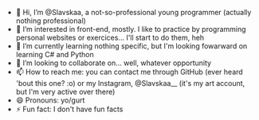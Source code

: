 - 👋 Hi, I’m @Slavskaa, a not-so-professional young programmer (actually nothing professional)
- 👀 I’m interested in front-end, mostly. I like to practice by programming personal websites or exercices... I'll start to do them, heh
- 🌱 I’m currently learning nothing specific, but I'm looking fowarward on learning C# and Python
- 💞️ I’m looking to collaborate on... well, whatever opportunity
- 📫 How to reach me: you can contact me through GitHub (ever heard 'bout this one? :o) or my Instagram, @Slavskaa__ (it's my art account, but I'm very active over there)
- 😄 Pronouns: yo/gurt
- ⚡ Fun fact: I don't have fun facts

<!---
Slavskaa/Slavskaa is a ✨ special ✨ repository because its `README.md` (this file) appears on your GitHub profile.
You can click the Preview link to take a look at your changes.
--->
